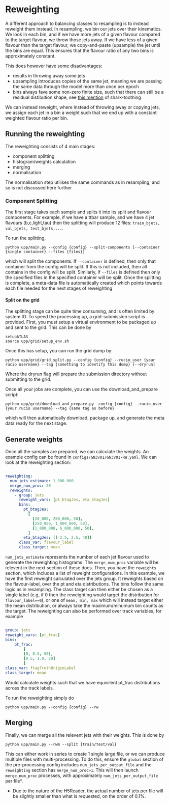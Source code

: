 # Reweighting

A different approach to balancing classes to resampling is to instead reweight them instead.
In resampling, we bin our jets over their kinematics. We look in each bin, and if we have more jets of a given flavour compared to the target flavour, we throw those jets away. If we have less of a given flavour than the target flavour, we copy-and-paste (upsample) the jet until the bins are equal.
This ensures that the flavour ratio of any two bins is approximately constant.

This does however have some disadvantages:
- results in throwing away some jets
- upsampling introduces copies of the same jet, meaning we are passing the same data through the model more than once per epoch
- bins always fave some non-zero finite size, such that there can still be a residual distibution shape, see [this mention](https://indico.cern.ch/event/1510815/contributions/6361217/attachments/3014489/5316063/Effects%20of%20Trackless%20Jets%20and%20UPP%20on%20NN%20Based%20Preselection.pdf) of shark-toothing

We can instead reweight, where instead of throwing away or copying jets, we assign each jet in a bin a weight such that we end up with a constant weighted flavour ratio per bin.

## Running the reweighting

The reweighting consists of 4 main stages:
- component splitting
- histogram/weights calculation
- merging
- normalisation

The normalisation step utilises the same commands as in resampling, and so is not discussed here further

### Component Splitting

The first stage takes each sample and splits it into its split and flavour components. For example, if we have a ttbar sample, and we have 4 jet flavours (b,c,light,tau) then the splitting will produce 12 files: `train_bjets, val_bjets, test_bjets,...`.

To run the splitting, 
```
python upp/main.py --config {config} --split-components [--container {single container} --files {files}]
```

which will split the components. If `--container` is defined, then only that container from the config will be split. If this is not included, then all contains in the config will be split.
Similarly, if `--files` is defined then only the specified files in the specified container will be split.
Once the splitting is complete, a meta-data file is automatically created which points towards each file needed for the next stages of reweighting

#### Split on the grid
The splitting stage can be quite time consuming, and is often limited by system IO. To speed the processing up, a grid-submission script is provided.
First, you must setup a virtual environment to be packaged up and sent to the grid. This can be done by

```
setupATLAS
source upp/grid/setup_env.sh
```

Once this has setup, you can run the grid dump by:

```
python upp/grid/grid_split.py --config {config} --rucio_user {your rucio username} --tag {something to identify this dump} [--dryrun]
```

Where the dryrun flag will prepare the submission directory without submitting to the grid.

Once all your jobs are complete, you can use the download_and_prepare script:

```
python upp/grid/download_and_prepare.py -config {config} --rucio_user {your rucio username} --tag {same tag as before}
```

which will then automatically download, package up, and generate the meta data ready for the next stage.

## Generate weights

Once all the samples are prepared, we can calculate the weights. An example config can be found in `configs/GN3v01/GN3V01-RW.yaml`. We can look at the reweighting section:


```yaml

reweighting:
  num_jets_estimate: 1_500_000
  merge_num_proc: 20
  reweights:
    - group: jets
      reweight_vars: [pt_btagJes, eta_btagJes]
      bins:
        pt_btagJes:
          [
            [20_000, 250_000, 50],
            [250_000, 1_000_000, 50],
            [1_000_000, 6_000_000, 50],
          ]
        eta_btagJes: [[-2.5, 2.5, 40]]
      class_var: flavour_label
      class_target: mean

```

`num_jets_estimate` represents the number of each jet flavour used to generate the reweighting histograms. The `merge_num_proc` variable will be relevent in the next section of these docs.
Then, you have the `reweights` section, which includes a list of reweight configurations. In this example, we have the first reweight calculated over the jets group. It reweights based on the flavour-label, over the pt and eta distributions. The bins follow the same logic as in resampling.
The class target can then either be chosen as a single label (e.g, if 0 then the reweighting would target the distribution for `flavour_label==0`), or one of `mean, min, max` which will instead target either the mean distribution, or always take the maximum/minumum bin counts as the target.
The reweighting can also be performed over track variables, for example

```yaml

group: jets
reweight_vars: [pt_frac]
bins:
    pt_frac:
        [
        [0, 0.5, 50],
        [0.5, 1.0, 20]
        ]
class_var: ftagTruthOriginLabel
class_target: mean
```

Would calculate weights such that we have equivilent pt_frac distributions across the track labels.

To run the reweighting simply do

```
python upp/main.py --config {config} --rw
```

## Merging

Finally, we can merge all the relevent jets with their weights. This is done by

```
python upp/main.py --rwm --split {train/test/val}
```

This can either work in series to create 1 single large file, or we can produce multiple files with multi-processing. To do this, ensure the `global` section of the pre-processing config includes `num_jets_per_output_file` and the `reweighting` section has `merge_num_proc>1`.
This will then launch `merge_num_proc` processes, with approximately `num_jets_per_output_file` per file*.

* Due to the nature of the H5Reader, the actual number of jets per file will be slightly smaller than what is requested, on the order of 0.1%.

